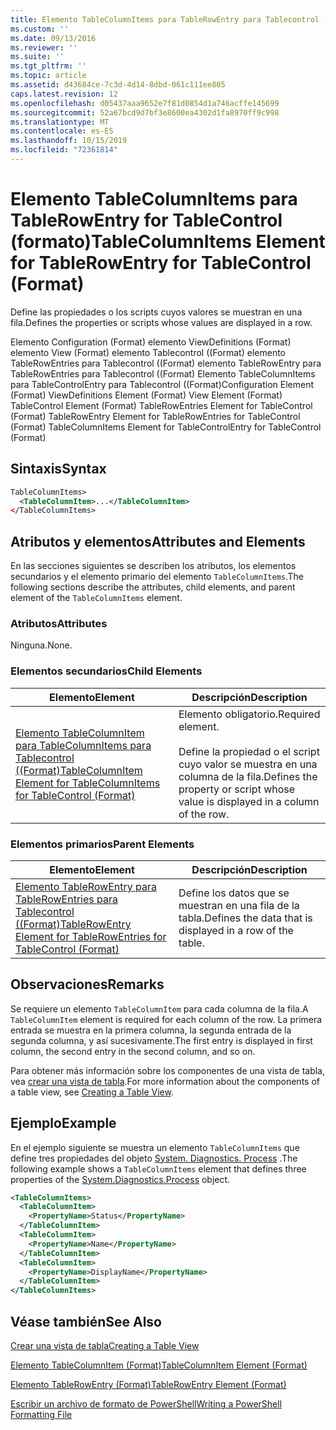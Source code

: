 ```yaml
---
title: Elemento TableColumnItems para TableRowEntry para Tablecontrol ((Format) | Microsoft Docs
ms.custom: ''
ms.date: 09/13/2016
ms.reviewer: ''
ms.suite: ''
ms.tgt_pltfrm: ''
ms.topic: article
ms.assetid: d43684ce-7c3d-4d14-8dbd-061c111ee805
caps.latest.revision: 12
ms.openlocfilehash: d05437aaa9652e7f81d0854d1a746acffe145699
ms.sourcegitcommit: 52a67bcd9d7bf3e8600ea4302d1fa8970ff9c998
ms.translationtype: MT
ms.contentlocale: es-ES
ms.lasthandoff: 10/15/2019
ms.locfileid: "72361814"
---
```

# <a name="tablecolumnitems-element-for-tablerowentry-for-tablecontrol-format"></a><span data-ttu-id="1e2fe-102">Elemento TableColumnItems para TableRowEntry for TableControl (formato)</span><span class="sxs-lookup"><span data-stu-id="1e2fe-102">TableColumnItems Element for TableRowEntry for TableControl (Format)</span></span>

<span data-ttu-id="1e2fe-103">Define las propiedades o los scripts cuyos valores se muestran en una fila.</span><span class="sxs-lookup"><span data-stu-id="1e2fe-103">Defines the properties or scripts whose values are displayed in a row.</span></span>

<span data-ttu-id="1e2fe-104">Elemento Configuration (Format) elemento ViewDefinitions (Format) elemento View (Format) elemento Tablecontrol ((Format) elemento TableRowEntries para Tablecontrol ((Format) elemento TableRowEntry para TableRowEntries para Tablecontrol ((Format) Elemento TableColumnItems para TableControlEntry para Tablecontrol ((Format)</span><span class="sxs-lookup"><span data-stu-id="1e2fe-104">Configuration Element (Format) ViewDefinitions Element (Format) View Element (Format) TableControl Element (Format) TableRowEntries Element for TableControl (Format) TableRowEntry Element for TableRowEntries for TableControl (Format) TableColumnItems Element for TableControlEntry for TableControl (Format)</span></span>

## <a name="syntax"></a><span data-ttu-id="1e2fe-105">Sintaxis</span><span class="sxs-lookup"><span data-stu-id="1e2fe-105">Syntax</span></span>

```xml
TableColumnItems>
  <TableColumnItem>...</TableColumnItem>
</TableColumnItems>
```

## <a name="attributes-and-elements"></a><span data-ttu-id="1e2fe-106">Atributos y elementos</span><span class="sxs-lookup"><span data-stu-id="1e2fe-106">Attributes and Elements</span></span>

<span data-ttu-id="1e2fe-107">En las secciones siguientes se describen los atributos, los elementos secundarios y el elemento primario del elemento `TableColumnItems`.</span><span class="sxs-lookup"><span data-stu-id="1e2fe-107">The following sections describe the attributes, child elements, and parent element of the `TableColumnItems` element.</span></span>

### <a name="attributes"></a><span data-ttu-id="1e2fe-108">Atributos</span><span class="sxs-lookup"><span data-stu-id="1e2fe-108">Attributes</span></span>

<span data-ttu-id="1e2fe-109">Ninguna.</span><span class="sxs-lookup"><span data-stu-id="1e2fe-109">None.</span></span>

### <a name="child-elements"></a><span data-ttu-id="1e2fe-110">Elementos secundarios</span><span class="sxs-lookup"><span data-stu-id="1e2fe-110">Child Elements</span></span>

|<span data-ttu-id="1e2fe-111">Elemento</span><span class="sxs-lookup"><span data-stu-id="1e2fe-111">Element</span></span>|<span data-ttu-id="1e2fe-112">Descripción</span><span class="sxs-lookup"><span data-stu-id="1e2fe-112">Description</span></span>|
|-------------|-----------------|
|[<span data-ttu-id="1e2fe-113">Elemento TableColumnItem para TableColumnItems para Tablecontrol ((Format)</span><span class="sxs-lookup"><span data-stu-id="1e2fe-113">TableColumnItem Element for TableColumnItems for TableControl (Format)</span></span>](./tablecolumnitem-element-for-tablecolumnitems-for-tablecontrol-format.md)|<span data-ttu-id="1e2fe-114">Elemento obligatorio.</span><span class="sxs-lookup"><span data-stu-id="1e2fe-114">Required element.</span></span><br /><br /> <span data-ttu-id="1e2fe-115">Define la propiedad o el script cuyo valor se muestra en una columna de la fila.</span><span class="sxs-lookup"><span data-stu-id="1e2fe-115">Defines the property or script whose value is displayed in a column of the row.</span></span>|

### <a name="parent-elements"></a><span data-ttu-id="1e2fe-116">Elementos primarios</span><span class="sxs-lookup"><span data-stu-id="1e2fe-116">Parent Elements</span></span>

|<span data-ttu-id="1e2fe-117">Elemento</span><span class="sxs-lookup"><span data-stu-id="1e2fe-117">Element</span></span>|<span data-ttu-id="1e2fe-118">Descripción</span><span class="sxs-lookup"><span data-stu-id="1e2fe-118">Description</span></span>|
|-------------|-----------------|
|[<span data-ttu-id="1e2fe-119">Elemento TableRowEntry para TableRowEntries para Tablecontrol ((Format)</span><span class="sxs-lookup"><span data-stu-id="1e2fe-119">TableRowEntry Element for TableRowEntries for TableControl (Format)</span></span>](./tablerowentry-element-for-tablerowentries-for-tablecontrol-format.md)|<span data-ttu-id="1e2fe-120">Define los datos que se muestran en una fila de la tabla.</span><span class="sxs-lookup"><span data-stu-id="1e2fe-120">Defines the data that is displayed in a row of the table.</span></span>|

## <a name="remarks"></a><span data-ttu-id="1e2fe-121">Observaciones</span><span class="sxs-lookup"><span data-stu-id="1e2fe-121">Remarks</span></span>

<span data-ttu-id="1e2fe-122">Se requiere un elemento `TableColumnItem` para cada columna de la fila.</span><span class="sxs-lookup"><span data-stu-id="1e2fe-122">A `TableColumnItem` element is required for each column of the row.</span></span> <span data-ttu-id="1e2fe-123">La primera entrada se muestra en la primera columna, la segunda entrada de la segunda columna, y así sucesivamente.</span><span class="sxs-lookup"><span data-stu-id="1e2fe-123">The first entry is displayed in first column, the second entry in the second column, and so on.</span></span>

<span data-ttu-id="1e2fe-124">Para obtener más información sobre los componentes de una vista de tabla, vea [crear una vista de tabla](./creating-a-table-view.md).</span><span class="sxs-lookup"><span data-stu-id="1e2fe-124">For more information about the components of a table view, see [Creating a Table View](./creating-a-table-view.md).</span></span>

## <a name="example"></a><span data-ttu-id="1e2fe-125">Ejemplo</span><span class="sxs-lookup"><span data-stu-id="1e2fe-125">Example</span></span>

<span data-ttu-id="1e2fe-126">En el ejemplo siguiente se muestra un elemento `TableColumnItems` que define tres propiedades del objeto [System. Diagnostics. Process](/dotnet/api/System.Diagnostics.Process) .</span><span class="sxs-lookup"><span data-stu-id="1e2fe-126">The following example shows a `TableColumnItems` element that defines three properties of the [System.Diagnostics.Process](/dotnet/api/System.Diagnostics.Process) object.</span></span>

```xml
<TableColumnItems>
  <TableColumnItem>
    <PropertyName>Status</PropertyName>
  </TableColumnItem>
  <TableColumnItem>
    <PropertyName>Name</PropertyName>
  </TableColumnItem>
  <TableColumnItem>
    <PropertyName>DisplayName</PropertyName>
  </TableColumnItem>
</TableColumnItems>

```

## <a name="see-also"></a><span data-ttu-id="1e2fe-127">Véase también</span><span class="sxs-lookup"><span data-stu-id="1e2fe-127">See Also</span></span>

[<span data-ttu-id="1e2fe-128">Crear una vista de tabla</span><span class="sxs-lookup"><span data-stu-id="1e2fe-128">Creating a Table View</span></span>](./creating-a-table-view.md)

[<span data-ttu-id="1e2fe-129">Elemento TableColumnItem (Format)</span><span class="sxs-lookup"><span data-stu-id="1e2fe-129">TableColumnItem Element (Format)</span></span>](./tablecolumnitem-element-for-tablecolumnitems-for-tablecontrol-format.md)

[<span data-ttu-id="1e2fe-130">Elemento TableRowEntry (Format)</span><span class="sxs-lookup"><span data-stu-id="1e2fe-130">TableRowEntry Element (Format)</span></span>](./tablerowentry-element-for-tablerowentries-for-tablecontrol-format.md)

[<span data-ttu-id="1e2fe-131">Escribir un archivo de formato de PowerShell</span><span class="sxs-lookup"><span data-stu-id="1e2fe-131">Writing a PowerShell Formatting File</span></span>](./writing-a-powershell-formatting-file.md)
